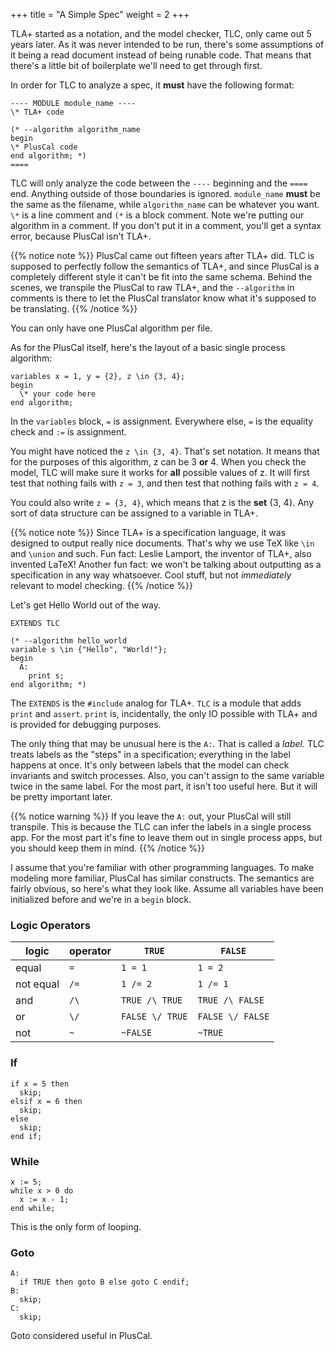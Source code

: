 +++
title = "A Simple Spec"
weight = 2
+++

TLA+ started as a notation, and the model checker, TLC, only came out 5 years later. As it was never intended to be run, there's some assumptions of it being a read document instead of being runable code. That means that there's a little bit of boilerplate we'll need to get through first.

In order for TLC to analyze a spec, it **must** have the following format:

``` tla
---- MODULE module_name ----
\* TLA+ code

(* --algorithm algorithm_name
begin
\* PlusCal code
end algorithm; *)
====
```

TLC will only analyze the code between the `----` beginning and the `====` end. Anything outside of those boundaries is ignored. `module_name` **must** be the same as the filename, while `algorithm_name` can be whatever you want. `\*` is a line comment and `(*` is a block comment. Note we're putting our algorithm in a comment. If you don't put it in a comment, you'll get a syntax error, because PlusCal isn't TLA+.

{{% notice note %}}
PlusCal came out fifteen years after TLA+ did. TLC is supposed to perfectly follow the semantics of TLA+, and since PlusCal is a completely different style it can't be fit into the same schema. Behind the scenes, we transpile the PlusCal to raw TLA+, and the `--algorithm` in comments is there to let the PlusCal translator know what it's supposed to be translating.
{{% /notice %}}

You can only have one PlusCal algorithm per file.

As for the PlusCal itself, here's the layout of a basic single process algorithm:

```
variables x = 1, y = {2}, z \in {3, 4};
begin
  \* your code here
end algorithm;
```

In the `variables` block, `=` is assignment. Everywhere else, `=` is the equality check and `:=` is assignment.

You might have noticed the `z \in {3, 4}`. That's set notation. It means that for the purposes of this algorithm, z can be 3 **or** 4. When you check the model, TLC will make sure it works for __all__ possible values of z. It will first test that nothing fails with `z = 3`, and then test that nothing fails with `z = 4`. 

You could also write `z = {3, 4}`, which means that z is the **set** {3, 4}. Any sort of data structure can be assigned to a variable in TLA+.

{{% notice note %}}
Since TLA+ is a specification language, it was designed to output really nice documents. That's why we use TeX like `\in` and `\union` and such. Fun fact: Leslie Lamport, the inventor of TLA+, also invented LaTeX! Another fun fact: we won't be talking about outputting as a specification in any way whatsoever. Cool stuff, but not _immediately_ relevant to model checking.
{{% /notice %}}

Let's get Hello World out of the way.

``` tla
EXTENDS TLC

(* --algorithm hello_world
variable s \in {"Hello", "World!"};
begin
  A:
    print s;
end algorithm; *)
```

The `EXTENDS` is the `#include` analog for TLA+. `TLC` is a module that adds `print` and `assert`. `print` is, incidentally, the only IO possible with TLA+ and is provided for debugging purposes.

The only thing that may be unusual here is the `A:`. That is called a _label_. TLC treats labels as the "steps" in a specification; everything in the label happens at once. It's only between labels that the model can check invariants and switch processes. Also, you can't assign to the same variable twice in the same label. For the most part, it isn't too useful here. But it will be pretty important later.

{{% notice warning %}}
If you leave the `A:` out, your PlusCal will still transpile. This is because the TLC can infer the labels in a single process app. For the most part it's fine to leave them out in single process apps, but you should keep them in mind.
{{% /notice %}}

I assume that you're familiar with other programming languages. To make modeling more familiar, PlusCal has similar constructs. The semantics are fairly obvious, so here's what they look like. Assume all variables have been initialized before and we're in a `begin` block.

### Logic Operators

logic | operator | `TRUE` | `FALSE`
------|--------|--------|-------
equal | `=` | `1 = 1` | `1 = 2`
not equal | `/=` | `1 /= 2` | `1 /= 1`
and | `/\` | `TRUE /\ TRUE` | `TRUE /\ FALSE`
or | `\/` | `FALSE \/ TRUE` | `FALSE \/ FALSE`
not | `~` | `~FALSE` | `~TRUE`

### If

``` 
if x = 5 then
  skip;
elsif x = 6 then
  skip;
else
  skip;
end if;
```

### While

```
x := 5;
while x > 0 do
  x := x - 1;
end while;
```

This is the only form of looping.

### Goto

```
A:
  if TRUE then goto B else goto C endif;
B:
  skip;
C:
  skip;
```

Goto considered useful in PlusCal.
